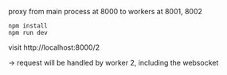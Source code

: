 proxy from main process at 8000 to workers at 8001, 8002

```
npm install
npm run dev
```

visit http://localhost:8000/2

-> request will be handled by worker 2, including the websocket
